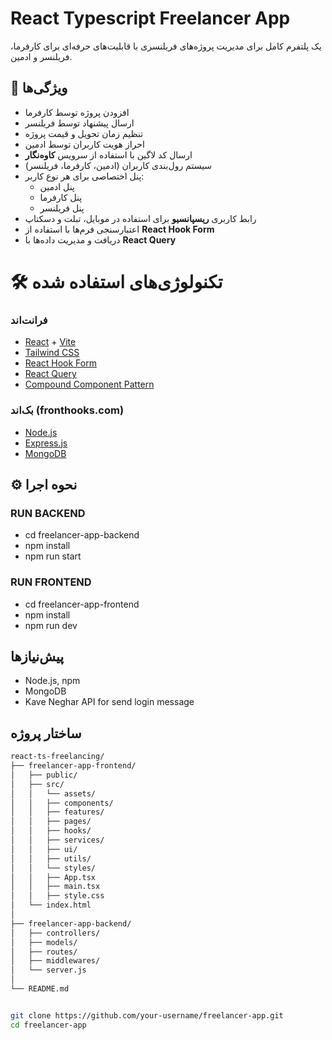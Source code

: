 # React Typescript Freelancer App

یک پلتفرم کامل برای مدیریت پروژه‌های فریلنسری با قابلیت‌های حرفه‌ای برای کارفرما، فریلنسر و ادمین.

## 🧩 ویژگی‌ها

- افزودن پروژه توسط کارفرما
- ارسال پیشنهاد توسط فریلنسر
- تنظیم زمان تحویل و قیمت پروژه
- احراز هویت کاربران توسط ادمین
- ارسال کد لاگین با استفاده از سرویس **کاوه‌نگار**
- سیستم رول‌بندی کاربران (ادمین، کارفرما، فریلنسر)
- پنل اختصاصی برای هر نوع کاربر:
  - پنل ادمین
  - پنل کارفرما
  - پنل فریلنسر
- رابط کاربری **ریسپانسیو** برای استفاده در موبایل، تبلت و دسکتاپ
- اعتبارسنجی فرم‌ها با استفاده از **React Hook Form**
- دریافت و مدیریت داده‌ها با **React Query**



# 🛠️ تکنولوژی‌های استفاده شده

### فرانت‌اند

- [React](https://reactjs.org/) + [Vite](https://vitejs.dev/)
- [Tailwind CSS](https://tailwindcss.com/)
- [React Hook Form](https://react-hook-form.com/)
- [React Query](https://tanstack.com/query/latest)
- [Compound Component Pattern](https://www.patterns.dev/react/)

### بک‌اند (fronthooks.com)

- [Node.js](https://nodejs.org/)
- [Express.js](https://expressjs.com/)
- [MongoDB](https://www.mongodb.com/)

## ⚙️ نحوه اجرا
### RUN BACKEND
- cd freelancer-app-backend
- npm install
- npm run start

### RUN FRONTEND
- cd freelancer-app-frontend
- npm install
- npm run dev

## پیش‌نیازها

- Node.js, npm
- MongoDB
- Kave Neghar API for send login message



## ساختار پروژه 
```bash
react-ts-freelancing/
├── freelancer-app-frontend/
│   ├── public/
│   ├── src/
│   │   └── assets/
│   │   ├── components/
│   │   ├── features/
│   │   ├── pages/
│   │   ├── hooks/
│   │   ├── services/
│   │   ├── ui/
│   │   ├── utils/
│   │   └── styles/
│   │   ├── App.tsx
│   │   ├── main.tsx
│   │   ├── style.css
│   └── index.html
│
├── freelancer-app-backend/
│   ├── controllers/
│   ├── models/
│   ├── routes/
│   ├── middlewares/
│   └── server.js       
│
└── README.md


git clone https://github.com/your-username/freelancer-app.git
cd freelancer-app
